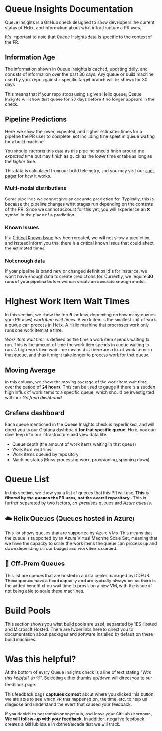 # Queue Insights Documentation

Queue Insights is a GitHub check designed to show developers the current status of Helix, and information about what infrastructure a PR uses.

It's important to note that Queue Insights data is specific to the context of the PR. 

## Information Age

The information shown in Queue Insights is cached, updating daily, and consists of information over the past 30 days. Any queue or build machine used by your repo against a specific target branch will be shown for 30 days.

This means that if your repo stops using a given Helix queue, Queue Insights will show that queue for 30 days before it no longer appears in the check.

## Pipeline Predictions

Here, we show the lower, expected, and higher estimated times for a pipeline the PR uses to complete, not including time spent in queue waiting for a build machine.

You should interpret this data as this pipeline should finish around the *expected* time but may finish as quick as the *lower* time or take as long as the *higher* time.

This data is calculated from our build telemetry, and you may visit our [one-pager](../TeamProcess/One-Pagers/pipeline-machine-learning-arcade8824.md) for how it works.
 

### Multi-modal distributions
 
Some pipelines we cannot give an accurate prediction for. Typically, this is because the pipeline changes what stages run depending on the contents of the PR. Since we cannot account for this yet, you will experience an :x: symbol in the place of a prediction.


### Known Issues

If a [Critical Known Issue](../Projects/Build%20Analysis/KnownIssues.md) has been created, we will not show a prediction, and instead inform you that there is a critical known issue that could affect the estimated times.

### Not enough data

If your pipeline is brand new or changed definition id's for instance, we won't have enough data to create predictions for. Currently, we require **30** runs of your pipeline before we can create an accurate enough model.

# Highest Work Item Wait Times

In this section, we show the top **5** (or less, depending on how many queues your PR uses) *work item wait times*. A work item is the smallest unit of work a queue can process in Helix. A Helix machine that processes work only runs one work item at a time.

*Work item wait time* is defined as the time a work item spends waiting to run. This is the amount of time the work item spends in queue waiting to run. A high work item wait time means that there are a lot of work items in that queue, and thus it might take longer to process work for that queue.

## Moving Average

In this column, we show the moving average of the work item wait time, over the period of **24 hours**. This can be used to gauge if there is a sudden high influx of work items to a specific queue, which should be investigated with our *Grafana dashboard*

## Grafana dashboard

Each queue mentioned in the Queue Insights check is hyperlinked, and will direct you to our Grafana dashboard **for that specific queue**. Here, you can dive deep into our infrastructure and view data like:

* Queue depth (the amount of work items waiting in that queue)
* Work item wait time
* Work items queued by repository
* Machine status (Busy processing work, provisioning, spinning down)

# Queue List

In this section, we show you a list of queues that this PR will use. **This is filtered by the queues the PR uses, not the overall repository.**. This is further separated by two factors, *on-premises* queues and *Azure queues*.

## :cloud: Helix Queues (Queues hosted in Azure)

This list shows queues that are supported by Azure VMs. This means that the queue is supported by an Azure Virtual Machine Scale Set, meaning that we have the capacity to scale the work items the queue can process up and down depending on our budget and work items queued.

## :office: Off-Prem Queues

This list are queues that are hosted in a data center managed by DDFUN. These queues have a fixed capacity and are typically always on, so there is the added benefit of no wait time to provision a new VM, with the issue of not being able to scale these machines.

# Build Pools

This section shows you what build pools are used, separated by 1ES Hosted and Microsoft Hosted. There are hyperlinks here to direct you to documentation about packages and software installed by default on these build machines.

# Was this helpful?

At the bottom of every Queue Insights check is a line of text stating *"Was this helpful? :thumbsup: :thumbsdown:"*. Selecting either thumbs up/down will direct you to our feedback page.

This feedback page **captures context** about where you clicked this button. We are able to see which PR this happened on, the time, etc. to help us diagnose and understand the event that caused your feedback.

If you decide to not remain anonymous, and leave your GitHub username, **We will follow-up with your feedback**. In addition, negative feedback creates a GitHub issue in dotnet/arcade that we will track.
